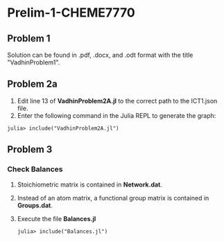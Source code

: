 # Prelim-1-CHEME7770

## Problem 1
Solution can be found in .pdf, .docx, and .odt format with the title "VadhinProblem1".

## Problem 2a
1.    Edit line 13 of **VadhinProblem2A.jl** to the correct path to the ICT1.json file. 
2.    Enter the following command in the Julia REPL to generate the graph:

	julia> include("VadhinProblem2A.jl")
 
## Problem 3
### Check Balances
1.	Stoichiometric matrix is contained in **Network.dat**.
2.	Instead of an atom matrix, a functional group matrix is contained in **Groups.dat**.
3.	Execute the file **Balances.jl**

		julia> include("Balances.jl")
